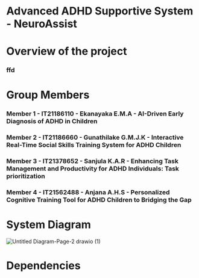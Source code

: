 # Advanced ADHD Supportive System - NeuroAssist

# Overview of the project
### ffd

# Group Members

### Member 1 - IT21186110 - Ekanayaka E.M.A - AI-Driven Early Diagnosis of ADHD in Children

### Member 2 - IT21186660 - Gunathilake G.M.J.K - Interactive Real-Time Social Skills Training System for ADHD Children

### Member 3 - IT21378652 - Sanjula K.A.R - Enhancing Task Management and Productivity for ADHD Individuals: Task prioritization

### Member 4 - IT21562488 - Anjana A.H.S - Personalized Cognitive Training Tool for ADHD Children to Bridging the Gap

# System Diagram
![Untitled Diagram-Page-2 drawio (1)](https://github.com/user-attachments/assets/fe6fb785-1238-4228-95a7-01e54b39b397)

# Dependencies




